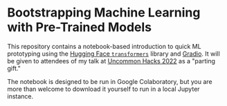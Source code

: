 # Bootstrapping Machine Learning with Pre-Trained Models

This repository contains a notebook-based introduction to quick ML prototyping
using the [Hugging Face `transformers`](https://huggingface.co/transformers/)
library and [Gradio](https://gradio.app/). It will be given to attendees of my
talk at [Uncommon Hacks 2022] as a "parting gift."

The notebook is designed to be run in Google Colaboratory, but you are
more than welcome to download it yourself to run in a local Jupyter instance.

[Uncommon Hacks 2022]: https://hacks2022.uncommonhacks.com/
